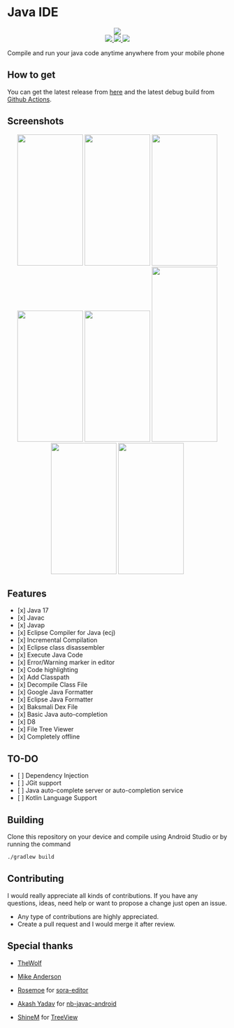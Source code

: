 # Java IDE

<p align="center">
<img src="https://raw.githubusercontent.com/PranavPurwar/Java-Ide/main/art/ic_logo.webp">

<br>

<a href="https://github.com/PranavPurwar/Java-Ide/actions/workflow/android.yaml">
    <img src="https://img.shields.io/badge/Android%20CI-passing-blue">
</a>

<a href="https://discord.gg/8Gu6YCq2eS">
    <img src="https://img.shields.io/badge/Chat-on%20discord-7289da">
</a>
<a href="https://github.com/PranavPurwar/Java-Ide/blob/main/LICENSE">
    <img src="https://img.shields.io/badge/License-GPLv3-blue.svg">
</a>
<p>

Compile and run your java code anytime anywhere from your mobile phone

## How to get

You can get the latest release from [here](https://github.com/PranavPurwar/Java-Ide/releases/v0.0.5)
and the latest debug build from [Github Actions](https://github.com/PranavPurwar/Java-Ide/actions).

## Screenshots

<p align="center">

<img width="150" height="300" src="https://raw.githubusercontent.com/PranavPurwar/Java-Ide/main/art/img/editor.webp">

<img width="150" height="300" src="https://raw.githubusercontent.com/PranavPurwar/Java-Ide/main/art/img/diagnostic.webp">

<img width="150" height="300" src="https://raw.githubusercontent.com/PranavPurwar/Java-Ide/main/art/img/run.webp">

<img width="150" height="300" src="https://raw.githubusercontent.com/PranavPurwar/Java-Ide/main/art/img/settings.webp">

<img width="150" height="300" src="https://raw.githubusercontent.com/PranavPurwar/Java-Ide/main/art/img/javap.webp">

<img width="150" height="400" src="https://raw.githubusercontent.com/PranavPurwar/Java-Ide/main/art/img/smali.webp">

<img width="150" height="300" src="https://raw.githubusercontent.com/PranavPurwar/Java-Ide/main/art/img/decompiler.webp">

<img width="150" height="300" src="https://raw.githubusercontent.com/PranavPurwar/Java-Ide/main/art/img/treeview.webp">

</p>

## Features

- \[x] Java 17
- \[x] Javac
- \[x] Javap
- \[x] Eclipse Compiler for Java (ecj)
- \[x] Incremental Compilation
- \[x] Eclipse class disassembler
- \[x] Execute Java Code
- \[x] Error/Warning marker in editor
- \[x] Code highlighting
- \[x] Add Classpath
- \[x] Decompile Class File
- \[x] Google Java Formatter
- \[x] Eclipse Java Formatter
- \[x] Baksmali Dex File
- \[x] Basic Java auto-completion
- \[x] D8
- \[x] File Tree Viewer
- \[x] Completely offline

## TO-DO

- \[ ] Dependency Injection
- \[ ] JGit support
- \[ ] Java auto-complete server or auto-completion service
- \[ ] Kotlin Language Support

## Building

Clone this repository on your device and compile using Android Studio or by running the command

```sh
./gradlew build
```

## Contributing

I would really appreciate all kinds of contributions.
If you have any questions, ideas, need help or want to propose a change just open an issue.

- Any type of contributions are highly appreciated.
- Create a pull request and I would merge it after review.

## Special thanks

- [TheWolf](https://github.com/thewolfprod)

- [Mike Anderson](https://github.com/MikeAndrson)

- [Rosemoe](https://github.com/Rosemoe) for [sora-editor](https://github.com/Rosemoe/sora-editor)

- [Akash Yadav](https://github.com/Itsaky) for [nb-javac-android](https://github.com/Itsaky/nb-javac-android)

- [ShineM](https://github.com/shineM) for [TreeView](https://github.com/ShineM/TreeView)
